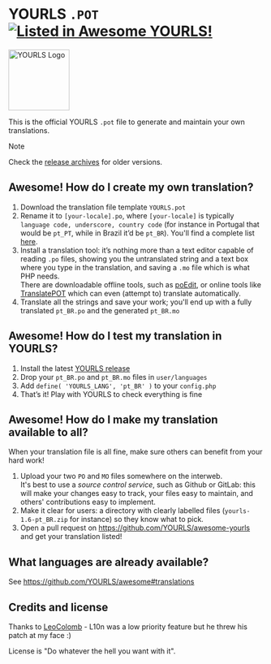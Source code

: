 # YOURLS `.POT` [![Listed in Awesome YOURLS!](https://img.shields.io/badge/Awesome-YOURLS-C5A3BE)](https://github.com/YOURLS/awesome-yourls/)

[<img src="https://github.com/YOURLS/YOURLS/raw/master/images/yourls-logo.svg" alt="YOURLS Logo" height="120">](https://github.com/YOURLS/YOURLS.pot)

This is the official YOURLS `.pot` file to generate and maintain your own translations.

> [!NOTE]
> Check the [release archives](https://github.com/YOURLS/YOURLS.pot/releases) for older versions.

## Awesome! How do I create my own translation?

1. Download the translation file template `YOURLS.pot`
2. Rename it to `[your-locale].po`, where `[your-locale]` is typically `language code, underscore, country code` (for instance in Portugal that would be `pt_PT`, while in Brazil it’d be `pt_BR`). You'll find a complete list [here](https://simplelocalize.io/data/locales/).  
3. Install a translation tool: it’s nothing more than a text editor capable of reading `.po` files, showing you the untranslated string and a text box where you type in the translation, and saving a `.mo` file which is what PHP needs.\
   There are downloadable offline tools, such as [poEdit](https://poedit.net/), or online tools like [TranslatePOT](https://translatepot.app) which can even (attempt to) translate automatically.
4. Translate all the strings and save your work; you'll end up with a fully translated `pt_BR.po` and the generated `pt_BR.mo`

## Awesome! How do I test my translation in YOURLS?

1. Install the latest [YOURLS release](https://github.com/YOURLS/YOURLS/releases)
2. Drop your `pt_BR.po` and `pt_BR.mo` files in `user/languages`
3. Add `define( 'YOURLS_LANG', 'pt_BR' )` to your `config.php`
4. That’s it! Play with YOURLS to check everything is fine

## Awesome! How do I make my translation available to all?

When your translation file is all fine, make sure others can benefit from your hard work!

1. Upload your two `PO` and `MO` files somewhere on the interweb.\
   It's best to use a *source control service*, such as Github or GitLab: this will make your changes easy to track, your files easy to maintain, and others' contributions easy to implement.  
2. Make it clear for users: a directory with clearly labelled files (`yourls-1.6-pt_BR.zip` for instance) so they know what to pick.  
3. Open a pull request on https://github.com/YOURLS/awesome-yourls and get your translation listed!   

## What languages are already available?

See https://github.com/YOURLS/awesome#translations

## Credits and license

Thanks to [LeoColomb](https://github.com/LeoColomb) - L10n was a low priority feature but he threw his patch at my face :)

License is "Do whatever the hell you want with it".
